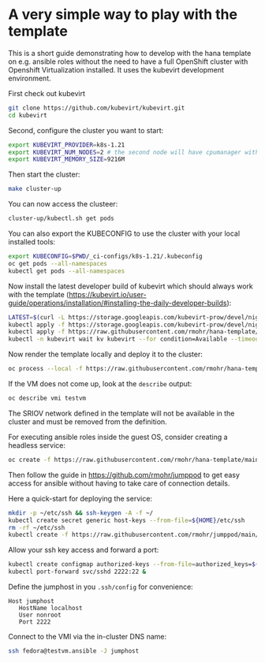 # A very simple way to play with the template

This is a short guide demonstrating how to develop with the hana template on e.g. ansible roles without the need to have a full OpenShift cluster with Openshift Virtualization installed. It uses the kubevirt development environment.

First check out kubevirt

```bash
git clone https://github.com/kubevirt/kubevirt.git
cd kubevirt
```

Second, configure the cluster you want to start:

```bash
export KUBEVIRT_PROVIDER=k8s-1.21
export KUBEVIRT_NUM_NODES=2 # the second node will have cpumanager with static policy enabled
export KUBEVIRT_MEMORY_SIZE=9216M
```

Then start the cluster:

```bash
make cluster-up
```

You can now access the clusteer:

```bash
cluster-up/kubectl.sh get pods
```

You can also export the KUBECONFIG to use the cluster with your local installed tools:

```bash
export KUBECONFIG=$PWD/_ci-configs/k8s-1.21/.kubeconfig
oc get pods --all-namespaces
kubectl get pods --all-namespaces
```

Now install the latest developer build of kubevirt which should always work with the template (https://kubevirt.io/user-guide/operations/installation/#installing-the-daily-developer-builds):

```bash
LATEST=$(curl -L https://storage.googleapis.com/kubevirt-prow/devel/nightly/release/kubevirt/kubevirt/latest)
kubectl apply -f https://storage.googleapis.com/kubevirt-prow/devel/nightly/release/kubevirt/kubevirt/${LATEST}/kubevirt-operator.yaml
kubectl apply -f https://raw.githubusercontent.com/rmohr/hana-template/main/kubevirt-cr.yaml # note that we deploy the CR from this repo with all necessary feature gates enabled
kubectl -n kubevirt wait kv kubevirt --for condition=Available --timeout 15m # speed depens on container pull speed
```

Now render the template locally and deploy it to the cluster:

```bash
oc process --local -f https://raw.githubusercontent.com/rmohr/hana-template/main/hana-template.yaml NAME=testvm | oc apply -f -
```

If the VM does not come up, look at the `describe` output:

```bash
oc describe vmi testvm
```

The SRIOV network defined in the template will not be available in the cluster and must be removed from the definition.

For executing ansible roles inside the guest OS, consider creating a headless service:

```bash
oc create -f https://raw.githubusercontent.com/rmohr/hana-template/main/headless.yaml
```

Then follow the guide in https://github.com/rmohr/jumppod to get easy access
for ansible without having to take care of connection details.

Here a quick-start for deploying the service:

```bash
mkdir -p ~/etc/ssh && ssh-keygen -A -f ~/
kubectl create secret generic host-keys --from-file=${HOME}/etc/ssh
rm -rf ~/etc/ssh
kubectl create -f https://raw.githubusercontent.com/rmohr/jumppod/main/manifests/deployment.yaml
```

Allow your ssh key access and forward a port:

```bash
kubectl create configmap authorized-keys --from-file=authorized_keys=${HOME}/.ssh/id_rsa.pub
kubectl port-forward svc/sshd 2222:22 &
```


Define the jumphost in you `.ssh/config` for convenience:

```
Host jumphost
   HostName localhost
   User nonroot
   Port 2222
```

Connect to the VMI via the in-cluster DNS name:


```bash
ssh fedora@testvm.ansible -J jumphost
```
